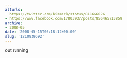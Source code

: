 ```yaml
---
alturls:
- https://twitter.com/bismark/status/811666626
- https://www.facebook.com/17803937/posts/856465713859
archive:
- 2008-05
date: '2008-05-15T05:18:12+00:00'
slug: '1210828692'
---
```


out running

